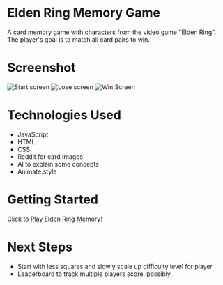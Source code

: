 # Elden Ring Memory Game
A card memory game with characters from the video game "Elden Ring".
The player's goal is to match all card pairs to win.

# Screenshot
<img src="https://i.imgur.com/u7S021w.png" alt="Start screen">
<img src="https://i.imgur.com/fSytXst.png" alt="Lose screen">
<img src="https://i.imgur.com/LyRgNhH.png" alt="Win Screen">

# Technologies Used

- JavaScript
- HTML
- CSS
- Reddit for card images
- AI to explain some concepts
- Animate.style

# Getting Started

[Click to Play Elden Ring Memory!](https://xugknight.github.io/Concentration-Memory-Game/)

# Next Steps

- Start with less squares and slowly scale up difficulty level for player
- Leaderboard to track multiple players score, possibly.